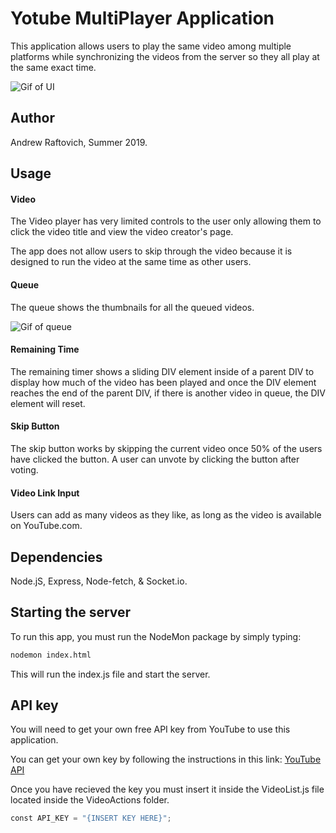 # Yotube MultiPlayer Application

This application allows users to play the same video
among multiple platforms while synchronizing the videos
from the server so they all play at the same exact time.

![Gif of UI](https://github.com/Kalatco/YouTubeMultiPlay/blob/master/gif1.gif)

## Author

Andrew Raftovich, Summer 2019.

## Usage

#### Video
The Video player has very limited controls to the user
only allowing them to click the video title and view the
video creator's page.

The app does not allow users to skip through the video 
because it is designed to run the video at the same time as
other users.

#### Queue
The queue shows the thumbnails for all the queued videos.

![Gif of queue](https://github.com/Kalatco/YouTubeMultiPlay/blob/master/gif2.gif)

#### Remaining Time
The remaining timer shows a sliding DIV element inside of a parent
DIV to display how much of the video has been played and once 
the DIV element reaches the end of the parent DIV, if there is
another video in queue, the DIV element will reset.

#### Skip Button
The skip button works by skipping the current video once 50% 
of the users have clicked the button. A user can unvote by 
clicking the button after voting.

#### Video Link Input
Users can add as many videos as they like, as long as the
video is available on YouTube.com.

## Dependencies

Node.jS, Express, Node-fetch, & Socket.io.

## Starting the server

To run this app, you must run the NodeMon package by 
simply typing:
```bash
nodemon index.html
```
This will run the index.js file and start the server.

## API key

You will need to get your own free API key from YouTube to use this
application.

You can get your own key by following the instructions in this link:
[YouTube API](https://developers.google.com/youtube/v3/getting-started)

Once you have recieved the key you must insert it inside the VideoList.js
file located inside the VideoActions folder.
```python
const API_KEY = "{INSERT KEY HERE}";
````

